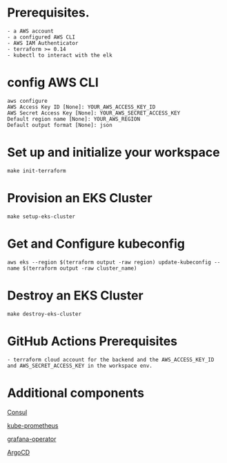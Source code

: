 

# Prerequisites. 
```
- a AWS account    
- a configured AWS CLI
- AWS IAM Authenticator
- terraform >= 0.14
- kubectl to interact with the elk 
```
# config AWS CLI
```
aws configure
AWS Access Key ID [None]: YOUR_AWS_ACCESS_KEY_ID
AWS Secret Access Key [None]: YOUR_AWS_SECRET_ACCESS_KEY
Default region name [None]: YOUR_AWS_REGION
Default output format [None]: json
```
# Set up and initialize your workspace
```
make init-terraform
```

# Provision an EKS Cluster
```
make setup-eks-cluster
```

# Get and Configure kubeconfig
```
aws eks --region $(terraform output -raw region) update-kubeconfig --name $(terraform output -raw cluster_name) 
```

# Destroy an EKS Cluster
```
make destroy-eks-cluster
```

# GitHub Actions Prerequisites
```
- terraform cloud account for the backend and the AWS_ACCESS_KEY_ID and AWS_SECRET_ACCESS_KEY in the workspace env.
```
# Additional components
[Consul](https://artifacthub.io/packages/helm/bitnami/consul)

[kube-prometheus](https://artifacthub.io/packages/helm/bitnami/kube-prometheus)

[grafana-operator](https://artifacthub.io/packages/helm/bitnami/grafana-operator)

[ArgoCD](https://artifacthub.io/packages/helm/bitnami/argo-cd) 

